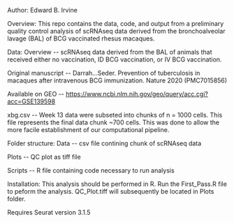 
Author: Edward B. Irvine





Overview:
This repo contains the data, code, and output from a preliminary quality control analysis of scRNAseq data derived from the bronchoalveolar lavage (BAL) of BCG vaccinated rhesus macaques.










Data:
Overview -- scRNAseq data derived from the BAL of animals that received either no vaccination, ID BCG vaccination, or IV BCG vaccination.

Original manuscript -- Darrah...Seder. Prevention of tuberculosis in macaques after intravenous BCG immunization. Nature 2020 (PMC7015856)

Available on GEO -- https://www.ncbi.nlm.nih.gov/geo/query/acc.cgi?acc=GSE139598 

xbg.csv -- Week 13 data were subseted into chunks of n = 1000 cells. This file represents the final data chunk ~700 cells. This was done to allow the more facile establishment of our computational pipeline.










Folder structure:
Data -- csv file contining chunk of scRNAseq data

Plots -- QC plot as tiff file

Scripts -- R file containing code necessary to run analysis










Installation:
This analysis should be performed in R. Run the First_Pass.R file to peform the analysis. QC_Plot.tiff will subsequently be located in Plots folder.

Requires Seurat version 3.1.5






